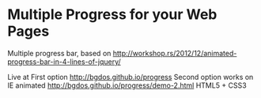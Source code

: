 # Multiple Progress for your Web Pages
Multiple progress bar, based on http://workshop.rs/2012/12/animated-progress-bar-in-4-lines-of-jquery/

Live at 
First option
http://bgdos.github.io/progress 
Second option works on IE animated
http://bgdos.github.io/progress/demo-2.html HTML5 + CSS3
